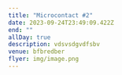 ```yaml
---
title: "Microcontact #2"
date: 2023-09-24T23:49:09.422Z
end: ""
allDay: true
description: vdsvsdgvdfsbv
venue: bfbredber
flyer: img/image.png
---
```

